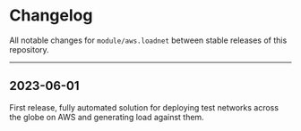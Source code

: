 # Changelog

All notable changes for `module/aws.loadnet` between stable releases of this
repository.


---


## 2023-06-01

First release, fully automated solution for deploying test networks across the
globe on AWS and generating load against them.

